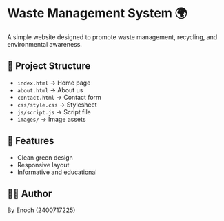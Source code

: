 # Waste Management System 🌍

A simple website designed to promote waste management, recycling, and environmental awareness.

## 📂 Project Structure
- `index.html` → Home page
- `about.html` → About us
- `contact.html` → Contact form
- `css/style.css` → Stylesheet
- `js/script.js` → Script file
- `images/` → Image assets

## 🌱 Features
- Clean green design
- Responsive layout
- Informative and educational

## 👨‍💻 Author
By Enoch (2400717225)
